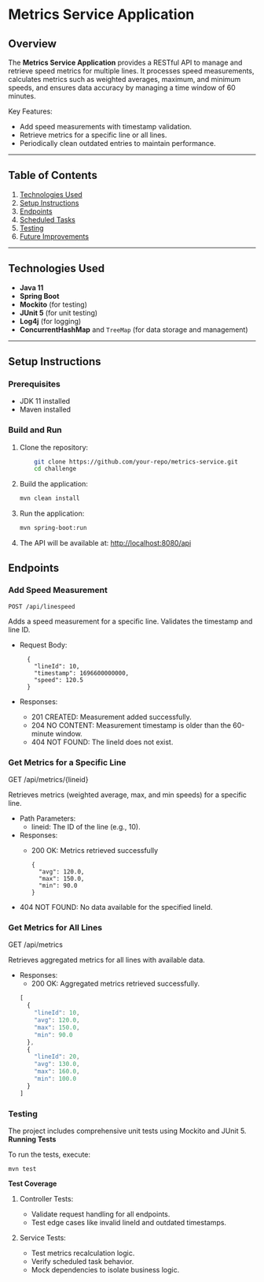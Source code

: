 # Metrics Service Application

## Overview

The **Metrics Service Application** provides a RESTful API to manage and retrieve speed metrics for multiple lines. It processes speed measurements, calculates metrics such as weighted averages, maximum, and minimum speeds, and ensures data accuracy by managing a time window of 60 minutes. 

Key Features:
- Add speed measurements with timestamp validation.
- Retrieve metrics for a specific line or all lines.
- Periodically clean outdated entries to maintain performance.

---

## Table of Contents

1. [Technologies Used](#technologies-used)
2. [Setup Instructions](#setup-instructions)
3. [Endpoints](#endpoints)
4. [Scheduled Tasks](#scheduled-tasks)
5. [Testing](#testing)
6. [Future Improvements](#future-improvements)

---

## Technologies Used

- **Java 11**
- **Spring Boot**
- **Mockito** (for testing)
- **JUnit 5** (for unit testing)
- **Log4j** (for logging)
- **ConcurrentHashMap** and `TreeMap` (for data storage and management)

---

## Setup Instructions

### Prerequisites

- JDK 11 installed
- Maven installed

### Build and Run

1. Clone the repository:
	```bash
   		git clone https://github.com/your-repo/metrics-service.git
   		cd challenge
	```
2. Build the application:
	```bash
	mvn clean install
	```
3. Run the application:
	```bash
	mvn spring-boot:run
	```
	
4. The API will be available at: <http://localhost:8080/api>

## Endpoints
### Add Speed Measurement ###
	POST /api/linespeed
Adds a speed measurement for a specific line. Validates the timestamp and line ID.
* Request Body:

		{
		  "lineId": 10,
		  "timestamp": 1696600000000,
		  "speed": 120.5
		}

* Responses:
	* 201 CREATED: Measurement added successfully.
	* 204 NO CONTENT: Measurement timestamp is older than the 60-minute window.
	* 404 NOT FOUND: The lineId does not exist.
    
### Get Metrics for a Specific Line ###

GET /api/metrics/{lineid}

Retrieves metrics (weighted average, max, and min speeds) for a specific line.
* Path Parameters:
	* lineid: The ID of the line (e.g., 10).
* Responses:
  * 200 OK: Metrics retrieved successfully
  
		{
		  "avg": 120.0,
		  "max": 150.0,
		  "min": 90.0
		}

* 404 NOT FOUND: No data available for the specified lineId.

### Get Metrics for All Lines ###

GET /api/metrics

Retrieves aggregated metrics for all lines with available data.

* Responses:
	* 200 OK: Aggregated metrics retrieved successfully.
	```javascript
 	[
	  {
	    "lineId": 10,
	    "avg": 120.0,
	    "max": 150.0,
	    "min": 90.0
	  },
	  {
	    "lineId": 20,
	    "avg": 130.0,
	    "max": 160.0,
	    "min": 100.0
	  }
	]
	```

### Testing

The project includes comprehensive unit tests using Mockito and JUnit 5.
**Running Tests**

To run the tests, execute:

	mvn test

**Test Coverage**

1. Controller Tests:
	* Validate request handling for all endpoints.
	* Test edge cases like invalid lineId and outdated timestamps.

2. Service Tests:
	* Test metrics recalculation logic.
	* Verify scheduled task behavior.
	* Mock dependencies to isolate business logic.
